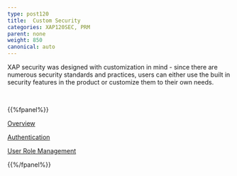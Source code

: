 ```yaml
---
type: post120
title:  Custom Security
categories: XAP120SEC, PRM
parent: none
weight: 850
canonical: auto
---
```



  XAP security was designed with customization in mind - since there are numerous security standards and practices, users can either use the built in security features in the product or customize them to their own needs.

<br>


{{%fpanel%}}

[Overview](./custom-security-overview.html)

[Authentication](./custom-authentication.html)

[User Role Management](./custom-user-role-management.html)



{{%/fpanel%}}
